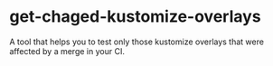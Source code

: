 # get-chaged-kustomize-overlays
A tool that helps you to test only those kustomize overlays that were affected by a merge in your CI.
